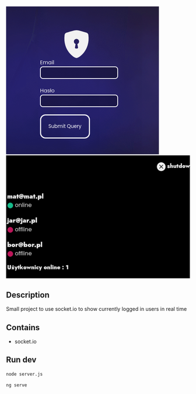 ![img.png](img.png)
![img_1.png](img_1.png)
## Description
Small project to use socket.io to show currently logged in users in real time

## Contains
- socket.io

## Run dev
```
node server.js
```

```
ng serve
```
